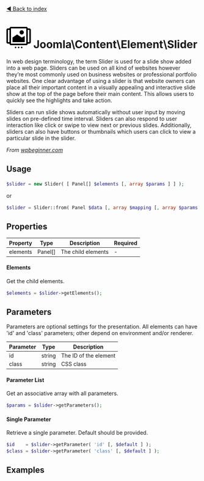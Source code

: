 [◄ Back to index](index.md)
# ![Slider icon](docs/assets/slider.svg) Joomla\Content\Element\Slider

In web design terminology, the term Slider is used for a slide show added into a web page.
Sliders can be used on all kind of websites however they’re most commonly used on business websites or professional
portfolio websites. One clear advantage of using a slider is that website owners can place all their important
content in a visually appealing and interactive slide show at the top of the page before their main content. This
allows users to quickly see the highlights and take action.

Sliders can run slide shows automatically without user input by moving slides on pre-defined time interval. Sliders
can also respond to user interaction like click or swipe to view next or previous slides. Additionally, sliders can
also have buttons or thumbnails which users can click to view a particular slide in the slider.

_From [wpbeginner.com](http://www.wpbeginner.com/glossary/slider/)_

## Usage

```php
$slider = new Slider( [ Panel[] $elements [, array $params ] ] );
```

or

```php
$slider = Slider::from( Panel $data [, array $mapping [, array $params ] ] );
```



## Properties

Property | Type   | Description  | Required
-------- | ------ | ------------ | ----
elements | Panel[] | The child elements | -

#### Elements

Get the child elements.



```php
$elements = $slider->getElements();
```

## Parameters

Parameters are optional settings for the presentation.
All elements can have 'id' and 'class' parameters; other depend on environment 
and/or renderer.

Parameter | Type   | Description
--------- | ------ | -----------
id        | string | The ID of the element
class     | string | CSS class

#### Parameter List

Get an associative array with all parameters.

```php
$params = $slider->getParameters();
```

#### Single Parameter

Retrieve a single parameter. Default should be provided.

```php
$id    = $slider->getParameter( 'id' [, $default ] );
$class = $slider->getParameter( 'class' [, $default ] );
```

## Examples

